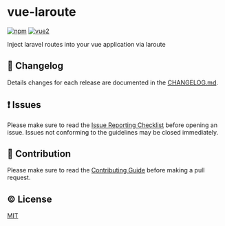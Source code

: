 # vue-laroute



[![npm](https://img.shields.io/npm/v/vue-laroute.svg)](https://www.npmjs.com/package/vue-laroute)
[![vue2](https://img.shields.io/badge/vue-2.x-brightgreen.svg)](https://vuejs.org/)

Inject laravel routes into your vue application via laroute



## :scroll: Changelog
Details changes for each release are documented in the [CHANGELOG.md](https://github.com/samturrell/vue-laroute/blob/master/CHANGELOG.md).


## :exclamation: Issues
Please make sure to read the [Issue Reporting Checklist](https://github.com/samturrell/vue-laroute/blob/master/CONTRIBUTING.md#issue-reporting-guidelines) before opening an issue. Issues not conforming to the guidelines may be closed immediately.


## :muscle: Contribution
Please make sure to read the [Contributing Guide](https://github.com/samturrell/vue-laroute/blob/master/CONTRIBUTING.md) before making a pull request.

## :copyright: License

[MIT](http://opensource.org/licenses/MIT)
